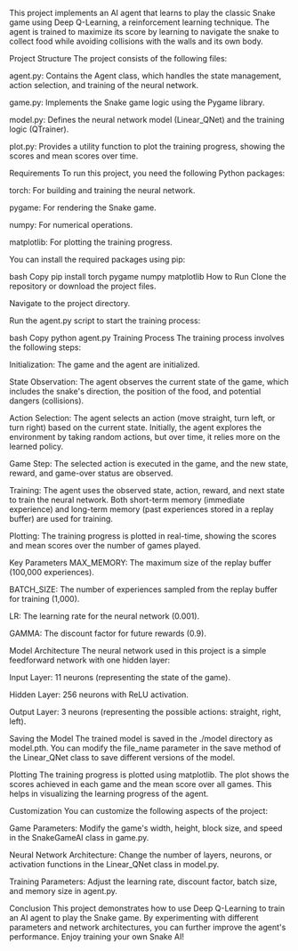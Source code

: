 This project implements an AI agent that learns to play the classic Snake game using Deep Q-Learning, a reinforcement learning technique. The agent is trained to maximize its score by learning to navigate the snake to collect food while avoiding collisions with the walls and its own body.

Project Structure
The project consists of the following files:

agent.py: Contains the Agent class, which handles the state management, action selection, and training of the neural network.

game.py: Implements the Snake game logic using the Pygame library.

model.py: Defines the neural network model (Linear_QNet) and the training logic (QTrainer).

plot.py: Provides a utility function to plot the training progress, showing the scores and mean scores over time.

Requirements
To run this project, you need the following Python packages:

torch: For building and training the neural network.

pygame: For rendering the Snake game.

numpy: For numerical operations.

matplotlib: For plotting the training progress.

You can install the required packages using pip:

bash
Copy
pip install torch pygame numpy matplotlib
How to Run
Clone the repository or download the project files.

Navigate to the project directory.

Run the agent.py script to start the training process:

bash
Copy
python agent.py
Training Process
The training process involves the following steps:

Initialization: The game and the agent are initialized.

State Observation: The agent observes the current state of the game, which includes the snake's direction, the position of the food, and potential dangers (collisions).

Action Selection: The agent selects an action (move straight, turn left, or turn right) based on the current state. Initially, the agent explores the environment by taking random actions, but over time, it relies more on the learned policy.

Game Step: The selected action is executed in the game, and the new state, reward, and game-over status are observed.

Training: The agent uses the observed state, action, reward, and next state to train the neural network. Both short-term memory (immediate experience) and long-term memory (past experiences stored in a replay buffer) are used for training.

Plotting: The training progress is plotted in real-time, showing the scores and mean scores over the number of games played.

Key Parameters
MAX_MEMORY: The maximum size of the replay buffer (100,000 experiences).

BATCH_SIZE: The number of experiences sampled from the replay buffer for training (1,000).

LR: The learning rate for the neural network (0.001).

GAMMA: The discount factor for future rewards (0.9).

Model Architecture
The neural network used in this project is a simple feedforward network with one hidden layer:

Input Layer: 11 neurons (representing the state of the game).

Hidden Layer: 256 neurons with ReLU activation.

Output Layer: 3 neurons (representing the possible actions: straight, right, left).

Saving the Model
The trained model is saved in the ./model directory as model.pth. You can modify the file_name parameter in the save method of the Linear_QNet class to save different versions of the model.

Plotting
The training progress is plotted using matplotlib. The plot shows the scores achieved in each game and the mean score over all games. This helps in visualizing the learning progress of the agent.

Customization
You can customize the following aspects of the project:

Game Parameters: Modify the game's width, height, block size, and speed in the SnakeGameAI class in game.py.

Neural Network Architecture: Change the number of layers, neurons, or activation functions in the Linear_QNet class in model.py.

Training Parameters: Adjust the learning rate, discount factor, batch size, and memory size in agent.py.

Conclusion
This project demonstrates how to use Deep Q-Learning to train an AI agent to play the Snake game. By experimenting with different parameters and network architectures, you can further improve the agent's performance. Enjoy training your own Snake AI!
